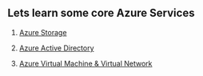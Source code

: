 ## Lets learn some core Azure Services 

1. [Azure Storage](https://github.com/pranav278/Azure-Services/blob/main/Azure%20Storage.md)

2. [Azure Active Directory](
https://github.com/pranav278/Azure-Services/blob/main/Azure%20Active%20Directory.md)

3. [Azure Virtual Machine & Virtual Network](https://github.com/pranav278/Azure-Services/blob/main/Azure%20vm%20%26%20Vnet.md)
